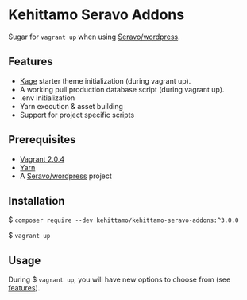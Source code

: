 # Kehittamo Seravo Addons
Sugar for `vagrant up` when using [Seravo/wordpress](https://github.com/Seravo/wordpress).

## Features
* [Kage](https://github.com/kehittamo/kage) starter theme initialization (during vagrant up).
* A working pull production database script (during vagrant up).
* .env initialization
* Yarn execution & asset building
* Support for project specific scripts

## Prerequisites
* [Vagrant 2.0.4](https://seravo.com/docs/development/how-to-install/)
* [Yarn](https://yarnpkg.com/en/docs/install)
* A [Seravo/wordpress](https://seravo.com/docs/development/how-to-install/) project

## Installation
$ `composer require --dev kehittamo/kehittamo-seravo-addons:^3.0.0`

$ `vagrant up`

## Usage
During $ `vagrant up`, you will have new options to choose from (see [features](#features)).

